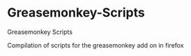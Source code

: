 # Greasemonkey-Scripts
Greasemonkey Scripts

Compilation of scripts for the greasemonkey add on in firefox
